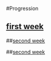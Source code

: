 #Progression

## [first week](https://github.com/JedsadaSrijunpoe/IR_remote_MQTT_MATLAB/blogs/progress-28-10-65.html)

##[second week](https://github.com/JedsadaSrijunpoe/IR_remote_MQTT_MATLAB/blogs/progress-04-11-65.html)

##[second week](https://github.com/JedsadaSrijunpoe/IR_remote_MQTT_MATLAB/blogs/progress-11-11-65.html)
